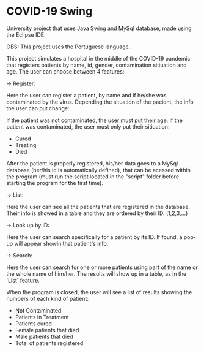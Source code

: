 # COVID-19 Swing

University project that uses Java Swing and MySql database, made using the Eclipse IDE.

OBS: This project uses the Portuguese language.

This project simulates a hospital in the middle of the COVID-19 pandemic that registers patients by name, id, gender, contamination sitiuation and age. 
The user can choose between 4 features:



-> Register:

  Here the user can register a patient, by name and if he/she was contaminated by the virus.
Depending the situation of the pacient, the info the user can put change:

  If the patient was not contaminated, the user must put their age.
  If the patient was contaminated, the user must only put their sitiuation:
  * Cured
  * Treating
  * Died
  
  After the patient is properly registered, his/her data goes to a MySql database (her/his id is 
automatically defined), that can be acessed within the program 
  (must run the script located in the "script" folder before starting the program for the first time).



-> List:
 
  Here the user can see all the patients that are registered in the database. Their info is showed in a table
and they are ordered by their ID. (1,2,3,...)



-> Look up by ID:
 
  Here the user can search specifically for a patient by its ID. If found, a pop-up will appear showin that patient's info.



-> Search:

  Here the user can search for one or more patients using part of the name or the whole name of him/her. The results will
 show up in a table, as in the 'List' feature.



 When the program is closed, the user will see a list of results showing the numbers of each kind of patient:
  * Not Contaminated
  * Patients in Treatment
  * Patients cured
  * Female patients that died
  * Male patients that died
  * Total of patients registered
  
  
